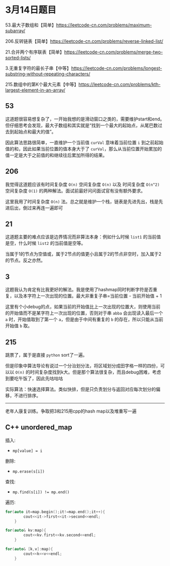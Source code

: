 # 3月14日题目

53.最大子数组和【简单】<https://leetcode-cn.com/problems/maximum-subarray/>

206.反转链表【简单】<https://leetcode-cn.com/problems/reverse-linked-list/>

21.合并两个有序联表【简单】<https://leetcode-cn.com/problems/merge-two-sorted-lists/>

3.无重复字符的最长子串【中等】<https://leetcode-cn.com/problems/longest-substring-without-repeating-characters/>

215.数组中的第K个最大元素【中等】<https://leetcode-cn.com/problems/kth-largest-element-in-an-array/>

## 53

这道题很容易想复杂了，一开始我想的是滑动窗口之类的，需要维护start和end。但仔细思考会发现，最大子数组和其实就是“找到一个最大的起始点，从尾巴数过去到起始点和最大的值”。

因此算法思路很简单，一直维护一个当前值 `curVal` 意味着当前位置 `i` 到之前起始值的和，因此如果当前位置的值本身大于了 `curVal`，那么从当前位置开始累加的值一定是大于之前值的和继续往后累加所得的结果。

## 206

我觉得这道题应该有时间复杂度 `O(n)` 空间复杂度 `O(n)` 以及 时间复杂度 `O(n^2)` 空间复杂度 `O(1)` 的两种解法。面试前最好问问面试官有没有额外要求。

这里我用了时间复杂度 `O(n)` 法。总之就是维护一个栈，链表是先进先出，栈是先进后出，倒过来再连一遍即可

## 21

这道题主要的难点应该是边界情况而非算法本身：例如什么时候 `list1` 的当前值是空，什么时候 `list2` 的当前值是空等。

当属于1的节点为空值或，属于2节点的值更小且属于2的节点非空时，加入属于2的节点。反之亦然。

## 3

这题我认为肯定有比我更好的解法。我是使用了hashmap同时判断字符是否重复，以及本字符上一次出现的位置。最大非重复子串=当前位置 - 当前开始值 + 1

这里有个小debug的点，如果当前的开始值比上一次出现的位置大，则使用当前的开始值而不是某字符上一次出现的位置，否则对于串 `abba` 会出现读入最后一个 `a` 时，开始值取到了第一个 `a`，但是由于中间有重复的 `b` 的存在，所以只能从当前开始值 `b` 取。

## 215

跳票了，属于是直接 `python` sort了一遍。

但是印象中算法导论有说过一个分治划分法，将区域划分成田字格一样的四份，可以以 `O(n)` 的时间复杂度找到k大。但是那个算法很复杂，而且debug困难，考虑到要吃午饭了，因此先咕咕咕

实际算法：快速选择算法。类似快排，但是只负责划分与返回对应每次划分的偏移，不进行排序。

---

老年人康复训练。争取把3和215用cpp的hash map以及堆重写一遍

## C++ unordered_map

插入:

- `mp[value] = i`

删除:

- `mp.erase(s[i])`

查找:

- `mp.find(s[i]) != mp.end()`

遍历:

```c++
for(auto it=map.begin();it!=map.end();it++){
        cout<<it->first<<it->second<<endl;
    }

for(auto& kv:map){
        cout<<kv.first<<kv.second<<endl;
    }

for(auto& [k,v]:map){
        cout<<k<<v<<endl;
    }
```